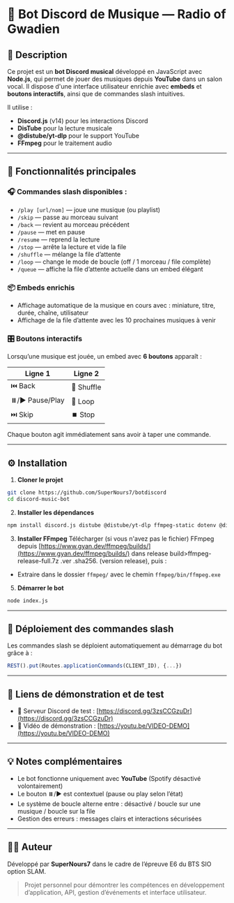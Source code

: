 # 🎵 Bot Discord de Musique — Radio of Gwadien

## 📌 Description

Ce projet est un **bot Discord musical** développé en JavaScript avec **Node.js**, qui permet de jouer des musiques depuis **YouTube** dans un salon vocal. Il dispose d'une interface utilisateur enrichie avec **embeds** et **boutons interactifs**, ainsi que de commandes slash intuitives.

Il utilise :

* **Discord.js** (v14) pour les interactions Discord
* **DisTube** pour la lecture musicale
* **@distube/yt-dlp** pour le support YouTube
* **FFmpeg** pour le traitement audio

---

## 🚀 Fonctionnalités principales

### 🎧 Commandes slash disponibles :

* `/play [url/nom]` — joue une musique (ou playlist)
* `/skip` — passe au morceau suivant
* `/back` — revient au morceau précédent
* `/pause` — met en pause
* `/resume` — reprend la lecture
* `/stop` — arrête la lecture et vide la file
* `/shuffle` — mélange la file d’attente
* `/loop` — change le mode de boucle (off / 1 morceau / file complète)
* `/queue` — affiche la file d’attente actuelle dans un embed élégant

### 📦 Embeds enrichis

* Affichage automatique de la musique en cours avec : miniature, titre, durée, chaîne, utilisateur
* Affichage de la file d’attente avec les 10 prochaines musiques à venir

### 🎛️ Boutons interactifs

Lorsqu’une musique est jouée, un embed avec **6 boutons** apparaît :

| Ligne 1          | Ligne 2    |
| ---------------- | ---------- |
| ⏮️ Back          | 🔀 Shuffle |
| ⏸️/▶️ Pause/Play | 🔁 Loop    |
| ⏭️ Skip          | ⏹️ Stop    |

Chaque bouton agit immédiatement sans avoir à taper une commande.

---

## ⚙️ Installation

1. **Cloner le projet**

```bash
git clone https://github.com/SuperNours7/botdiscord
cd discord-music-bot
```

2. **Installer les dépendances**


```bash
npm install discord.js distube @distube/yt-dlp ffmpeg-static dotenv @discordjs/opus

```

3. **Installer FFmpeg**
   Télécharger (si vous n'avez pas le fichier) FFmpeg depuis [https://www.gyan.dev/ffmpeg/builds/](https://www.gyan.dev/ffmpeg/builds/) dans release build>ffmpeg-release-full.7z    .ver .sha256.
(version release), puis :

* Extraire dans le dossier `ffmpeg/` avec le chemin `ffmpeg/bin/ffmpeg.exe`

5. **Démarrer le bot**

```bash
node index.js
```

---

## 🧪 Déploiement des commandes slash

Les commandes slash se déploient automatiquement au démarrage du bot grâce à :

```js
REST().put(Routes.applicationCommands(CLIENT_ID), {...})
```

---

## 🔗 Liens de démonstration et de test

* 💬 Serveur Discord de test : [https://discord.gg/3zsCCGzuDr](https://discord.gg/3zsCCGzuDr)
* 🎥 Vidéo de démonstration : [https://youtu.be/VIDEO-DEMO](https://youtu.be/VIDEO-DEMO)

---

## 💡 Notes complémentaires

* Le bot fonctionne uniquement avec **YouTube** (Spotify désactivé volontairement)
* Le bouton ⏸️/▶️ est contextuel (pause ou play selon l’état)
* Le système de boucle alterne entre : désactivé / boucle sur une musique / boucle sur la file
* Gestion des erreurs : messages clairs et interactions sécurisées

---

## 🙋‍♂️ Auteur

Développé par **SuperNours7** dans le cadre de l’épreuve E6 du BTS SIO option SLAM.

> Projet personnel pour démontrer les compétences en développement d’application, API, gestion d’événements et interface utilisateur.
